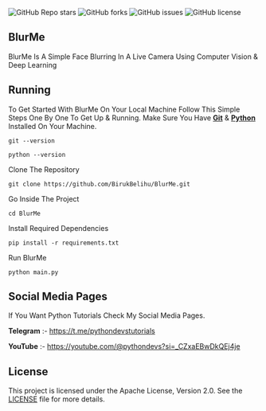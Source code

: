 <!DOCTYPE html>
<html lang="en">
<head>
</head>
<body>

![GitHub Repo stars](https://img.shields.io/github/stars/BirukBelihu/BlurMe)
![GitHub forks](https://img.shields.io/github/forks/BirukBelihu/BlurMe)
![GitHub issues](https://img.shields.io/github/issues/BirukBelihu/BlurMe)
![GitHub license](https://img.shields.io/github/license/BirukBelihu/BlurMe)

<h2>BlurMe</h2>

<p>BlurMe Is A Simple Face Blurring In A Live Camera Using Computer Vision & Deep Learning</p>

<p>

 <h2>Running</h2>

To Get Started With BlurMe On Your Local Machine Follow This Simple Steps One By One To Get Up & Running.
Make Sure You Have <b><a href="https://git-scm.com/" target="_blank">Git</a></b> & <b><a href="https://python.org" target="_blank">Python</a></b> Installed On Your Machine.

```
git --version
```

```
python --version
```

Clone The Repository

```
git clone https://github.com/BirukBelihu/BlurMe.git
```

Go Inside The Project

```
cd BlurMe
```

Install Required Dependencies

```
pip install -r requirements.txt
```

Run BlurMe

```
python main.py
```

<h2>Social Media Pages</h2>

If You Want Python Tutorials Check My Social Media Pages.

<b>Telegram</b> :- 
https://t.me/pythondevstutorials

<b>YouTube</b> :- 
https://youtube.com/@pythondevs?si=_CZxaEBwDkQEj4je

## License

This project is licensed under the Apache License, Version 2.0. See the [LICENSE](LICENSE) file for more details.
 </body>
 </html>		


